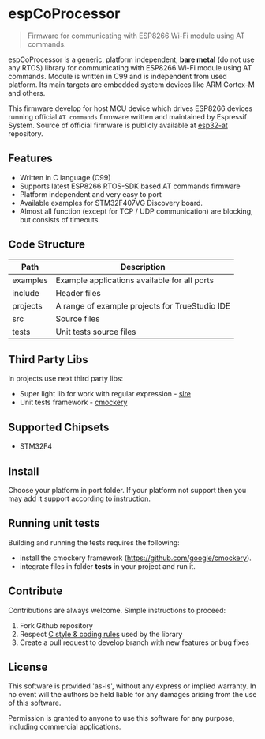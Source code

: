 # espCoProcessor
> Firmware for communicating with ESP8266 Wi-Fi module using AT commands.

espCoProcessor is a generic, platform independent, **bare metal** (do not use any RTOS)
library for communicating with ESP8266 Wi-Fi module using AT commands.
Module is written in C99 and is independent from used platform. Its main targets
are embedded system devices like ARM Cortex-M and others.

This firmware develop for host MCU device which drives ESP8266 devices
running official `AT commands` firmware written and maintained by Espressif System.
Source of official firmware is publicly available at
[esp32-at](https://github.com/espressif/esp-at) repository.


## Features

- Written in C language (C99)
- Supports latest ESP8266 RTOS-SDK based AT commands firmware
- Platform independent and very easy to port
- Available examples for STM32F407VG Discovery board.
- Almost all function (except for TCP / UDP communication) are blocking,
  but consists of timeouts.

## Code Structure
Path				        | Description
--------------------|---------------
examples            | Example applications available for all ports
include             | Header files
projects            | A range of example projects for TrueStudio IDE
src                 | Source files
tests               | Unit tests source files

## Third Party Libs

In projects use next third party libs:

* Super light lib for work with regular expression - [slre](https://github.com/cesanta/slre)
* Unit tests framework - [cmockery](https://github.com/google/cmockery)

## Supported Chipsets

- STM32F4

## Install

Choose your platform in port folder. If your platform not support then you may
add it support according to [instruction](https://github.com/Zamuhrishka/espCoProcessor/tree/develop/src/port/README.md).

## Running unit tests

Building and running the tests requires the following:

* install the cmockery framework (https://github.com/google/cmockery).
* integrate files in folder **tests** in your project and run it.

## Contribute

Contributions are always welcome. Simple instructions to proceed:

1. Fork Github repository
2. Respect [C style & coding rules](https://github.com/Zamuhrishka/c-code-style) used by the library
3. Create a pull request to develop branch with new features or bug fixes

## License

This software is provided 'as-is', without any express or implied warranty.
In no event will the authors be held liable for any damages arising from the
use of this software.

Permission is granted to anyone to use this software for any purpose, including
commercial applications.
